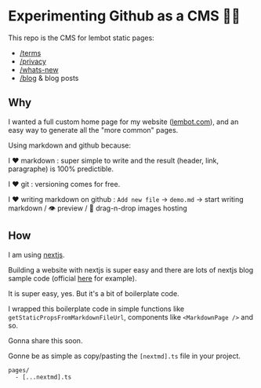 # Experimenting Github as a CMS 🧑‍🔬

This repo is the CMS for lembot static pages:

- [/terms](https://lembot.com/terms)
- [/privacy](https://lembot.com/privacy)
- [/whats-new](https://lembot.com/whats-new)
- [/blog](https://lembot.com/blog) & blog posts

## Why

I wanted a full custom home page for my website ([lembot.com](https://lembot.com)), and an easy way to generate all the "more common" pages.

Using markdown and github because:

I ❤️ markdown : super simple to write and the result (header, link, paragraphe) is 100% predictible.

I ❤️ git : versioning comes for free.

I ❤️ writing markdown on github : `Add new file` -> `demo.md` -> start writing markdown / 👁️ preview / 💾 drag-n-drop images hosting

## How

I am using [nextjs](https://nextjs.org/).

Building a website with nextjs is super easy and there are lots of nextjs blog sample code (official [here](https://github.com/vercel/next.js/tree/canary/examples/blog-starter-typescript) for example).

It is super easy, yes. But it's a bit of boilerplate code.

I wrapped this boilerplate code in simple functions like `getStaticPropsFromMarkdownFileUrl`, components like `<MarkdownPage />` and so.

Gonna share this soon.

Gonne be as simple as copy/pasting the `[nextmd].ts` file in your project.

```
pages/
  - [...nextmd].ts
```

